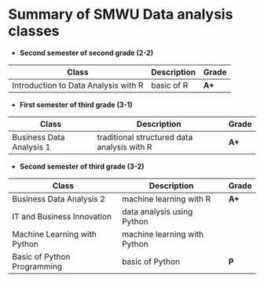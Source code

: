 # Summary of SMWU Data analysis classes  
- **Second semester of second grade (2-2)**  

| Class | Description | Grade |
| ------ | ------ | ------ | 
| Introduction to Data Analysis with R | basic of R | **A+** |

- **First semester of third grade (3-1)**  

| Class | Description | Grade |
| ------ | ------ | ------ | 
| Business Data Analysis 1 | traditional structured data analysis with R | **A+** |

- **Second semester of third grade (3-2)**

| Class | Description | Grade |
| ------ | ------ | ------ |
| Business Data Analysis 2 | machine learning with R | **A+** |
| IT and Business Innovation | data analysis using Python| |
| Machine Learning with Python | machine learning with Python |
| Basic of Python Programming | basic of Python | **P** |
